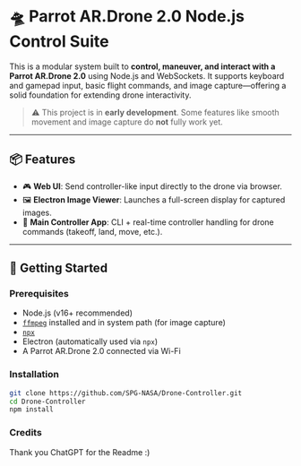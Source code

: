 # 🛸 Parrot AR.Drone 2.0 Node.js Control Suite

This is a modular system built to **control, maneuver, and interact with a Parrot AR.Drone 2.0** using Node.js and WebSockets. It supports keyboard and gamepad input, basic flight commands, and image capture—offering a solid foundation for extending drone interactivity.

> ⚠️ This project is in **early development**. Some features like smooth movement and image capture do **not** fully work yet.

---

## 📦 Features

- 🎮 **Web UI**: Send controller-like input directly to the drone via browser.
- 🖼️ **Electron Image Viewer**: Launches a full-screen display for captured images.
- 🛫 **Main Controller App**: CLI + real-time controller handling for drone commands (takeoff, land, move, etc.).

---

## 🚀 Getting Started

### Prerequisites

- Node.js (v16+ recommended)
- [`ffmpeg`](https://ffmpeg.org/) installed and in system path (for image capture)
- [`npx`](https://docs.npmjs.com/cli/v7/commands/npx`)
- Electron (automatically used via `npx`)
- A Parrot AR.Drone 2.0 connected via Wi-Fi

### Installation

```bash
git clone https://github.com/SPG-NASA/Drone-Controller.git
cd Drone-Controller
npm install
```

### Credits
Thank you ChatGPT for the Readme :)